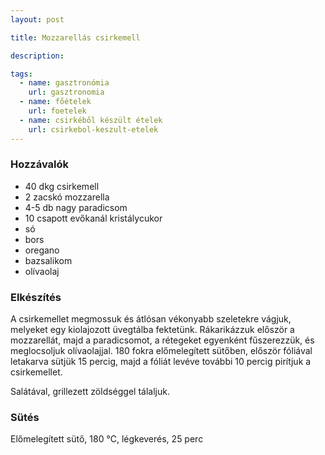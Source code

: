 ```yaml
---
layout: post

title: Mozzarellás csirkemell

description: 

tags:
  - name: gasztronómia
    url: gasztronomia
  - name: főételek
    url: foetelek
  - name: csirkéből készült ételek
    url: csirkebol-keszult-etelek
---
```


### Hozzávalók
 - 40 dkg csirkemell
 - 2 zacskó mozzarella
 - 4-5 db nagy paradicsom
 - 10 csapott evőkanál kristálycukor
 - só
 - bors
 - oregano
 - bazsalikom
 - olívaolaj


### Elkészítés
A csirkemellet megmossuk és átlósan vékonyabb szeletekre vágjuk, melyeket egy
 kiolajozott üvegtálba fektetünk. Rákarikázzuk először a mozzarellát, majd a
 paradicsomot, a rétegeket egyenként fűszerezzük, és meglocsoljuk olívaolajjal.
 180 fokra előmelegített sütőben, először fóliával letakarva sütjük 15 percig,
 majd a fóliát levéve további
 10 percig pirítjuk a csirkemellet.

Salátával, grillezett zöldséggel tálaljuk.


### Sütés
Előmelegített sütő, 180 °C, légkeverés, 25 perc
